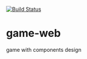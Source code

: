 [![Build Status](https://travis-ci.com/klarteno/game-web.svg?branch=master)](https://travis-ci.com/klarteno/game-web)

# game-web

game with components design
